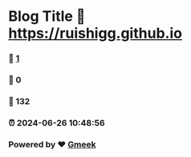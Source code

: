 # Blog Title :link: https://ruishigg.github.io 
### :page_facing_up: [1](https://ruishigg.github.io/tag.html) 
### :speech_balloon: 0 
### :hibiscus: 132 
### :alarm_clock: 2024-06-26 10:48:56 
### Powered by :heart: [Gmeek](https://github.com/Meekdai/Gmeek)
